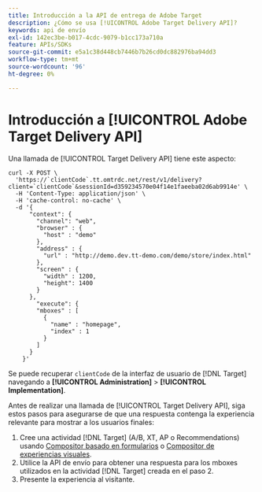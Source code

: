 ```yaml
---
title: Introducción a la API de entrega de Adobe Target
description: ¿Cómo se usa [!UICONTROL Adobe Target Delivery API]?
keywords: api de envío
exl-id: 142ec3be-b017-4cdc-9079-b1cc173a710a
feature: APIs/SDKs
source-git-commit: e5a1c38d448cb7446b7b26cd0dc882976ba94dd3
workflow-type: tm+mt
source-wordcount: '96'
ht-degree: 0%

---
```


# Introducción a [!UICONTROL Adobe Target Delivery API]

Una llamada de [!UICONTROL Target Delivery API] tiene este aspecto:

```
curl -X POST \
  'https://`clientCode`.tt.omtrdc.net/rest/v1/delivery?client=`clientCode`&sessionId=d359234570e04f14e1faeeba02d6ab9914e' \
  -H 'Content-Type: application/json' \
  -H 'cache-control: no-cache' \
  -d '{
      "context": {
        "channel": "web",
        "browser" : {
          "host" : "demo"
        },
        "address" : {
          "url" : "http://demo.dev.tt-demo.com/demo/store/index.html"
        },
        "screen" : {
          "width" : 1200,
          "height": 1400
        }
      },
        "execute": {
        "mboxes" : [
          {
            "name" : "homepage",
            "index" : 1
          }
        ]
      }
    }'
```

Se puede recuperar `clientCode` de la interfaz de usuario de [!DNL Target] navegando a **[!UICONTROL Administration]** > **[!UICONTROL Implementation]**.

Antes de realizar una llamada de [!UICONTROL Target Delivery API], siga estos pasos para asegurarse de que una respuesta contenga la experiencia relevante para mostrar a los usuarios finales:

1. Cree una actividad [!DNL Target] (A/B, XT, AP o Recommendations) usando [Compositor basado en formularios](https://experienceleague.adobe.com/docs/target/using/experiences/form-experience-composer.html?lang=en) o [Compositor de experiencias visuales](https://experienceleague.adobe.com/docs/target/using/experiences/vec/visual-experience-composer.html).
1. Utilice la API de envío para obtener una respuesta para los mboxes utilizados en la actividad [!DNL Target] creada en el paso 2.
1. Presente la experiencia al visitante.
